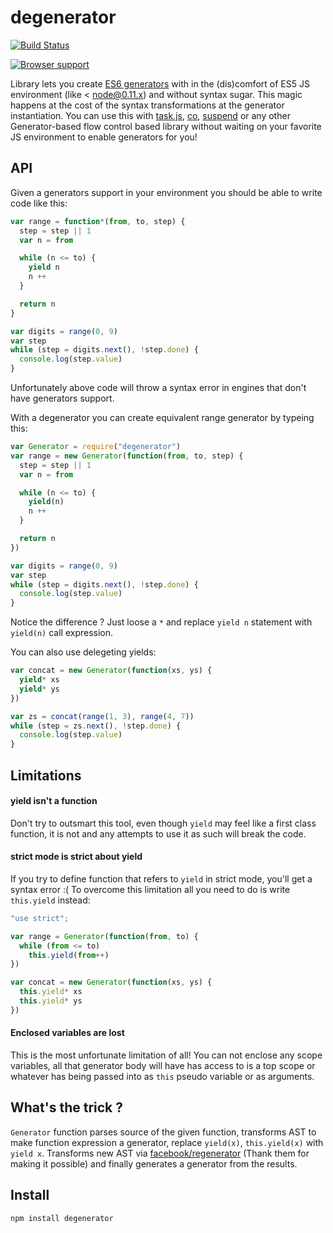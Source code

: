 # degenerator

[![Build Status](https://secure.travis-ci.org/Gozala/degenerator.svg)](http://travis-ci.org/Gozala/degenerator)

[![Browser support](https://ci.testling.com/Gozala/degenerator.png)](http://ci.testling.com/Gozala/degenerator)


Library lets you create [ES6 generators][generators] with in the (dis)comfort of ES5 JS environment (like < node@0.11.x) and without syntax sugar. This magic happens at the cost of the syntax transformations at the generator instantiation. You can use this with [task.js][], [co][], [suspend][] or any other Generator-based flow control based library without waiting on your favorite JS environment to enable generators for you!

## API

Given a generators support in your environment you should be able to write code like this:

```js
var range = function*(from, to, step) {
  step = step || 1
  var n = from

  while (n <= to) {
    yield n
    n ++
  }

  return n
}

var digits = range(0, 9)
var step
while (step = digits.next(), !step.done) {
  console.log(step.value)
}
```

Unfortunately above code will throw a syntax error in engines that don't have generators support.

With a degenerator you can create equivalent range generator by typeing this:

```js
var Generator = require("degenerator")
var range = new Generator(function(from, to, step) {
  step = step || 1
  var n = from

  while (n <= to) {
    yield(n)
    n ++
  }

  return n
})

var digits = range(0, 9)
var step
while (step = digits.next(), !step.done) {
  console.log(step.value)
}
```

Notice the difference ? Just loose a `*` and replace `yield n` statement with `yield(n)` call expression.

You can also use delegeting yields:


```js
var concat = new Generator(function(xs, ys) {
  yield* xs
  yield* ys
})

var zs = concat(range(1, 3), range(4, 7))
while (step = zs.next(), !step.done) {
  console.log(step.value)
}
```

## Limitations

#### yield isn't a function

Don't try to outsmart this tool, even though `yield` may feel like a first class function, it is not and any attempts to use it as such will break the code.

#### strict mode is strict about yield

If you try to define function that refers to `yield` in strict mode, you'll get a syntax error :( To overcome this limitation all you need to do is write `this.yield` instead:

```js
"use strict";

var range = Generator(function(from, to) {
  while (from <= to)
    this.yield(from++)
})

var concat = new Generator(function(xs, ys) {
  this.yield* xs
  this.yield* ys
})
```

#### Enclosed variables are lost

This is the most unfortunate limitation of all! You can not enclose any scope variables, all that generator body will have has access to is a top scope or whatever has being passed into as `this` pseudo variable or as arguments.

## What's the trick ?

`Generator` function parses source of the given function, transforms AST to make function expression a generator, replace `yield(x)`, `this.yield(x)` with `yield x`. Transforms new AST via [facebook/regenerator][] (Thank them for making it possible) and finally generates a generator from the results.


## Install

    npm install degenerator


[generators]:http://wiki.ecmascript.org/doku.php?id=harmony:generators
[task.js]:http://taskjs.org/
[co]:https://github.com/visionmedia/co
[suspend]:https://github.com/jmar777/suspend
[facebook/regenerator]:http://facebook.github.io/regenerator/
